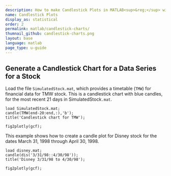 ```yaml
---
description: How to make Candlestick Plots in MATLAB<sup>&reg;</sup> with Plotly.
name: Candlestick Plots
display_as: statistical
order: 2
permalink: matlab/candlestick-charts/
thumnail_github: candlestick-charts.png
layout: base
language: matlab
page_type: u-guide
---
```


## Generate a Candlestick Chart for a Data Series for a Stock

Load the file `SimulatedStock.mat`, which provides a timetable (`TMW`) for financial data for TMW stock. This is a candlestick chart with blue candles, for the most recent 21 days in SimulatedStock`.mat`.

```{matlab}
load SimulatedStock.mat;
candle(TMW(end-20:end,:),'b');
title('Candlestick chart for TMW');

fig2plotly(gcf);
```

This example shows how to create a candle plot for Disney stock for the dates March 31, 1998 through April 30, 1998.


```{matlab}
load disney.mat;
candle(dis('3/31/98::4/30/98'));
title('Disney 3/31/98 to 4/30/98');

fig2plotly(gcf);
```

<!--------------------- EXAMPLE BREAK ------------------------->